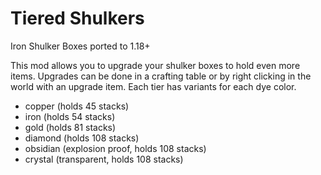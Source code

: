 # Tiered Shulkers

Iron Shulker Boxes ported to 1.18+

This mod allows you to upgrade your shulker boxes to hold even more items.
Upgrades can be done in a crafting table or by right clicking in the world with an upgrade item.
Each tier has variants for each dye color.

- copper (holds 45 stacks)
- iron (holds 54 stacks)
- gold (holds 81 stacks)
- diamond (holds 108 stacks)
- obsidian (explosion proof, holds 108 stacks)
- crystal (transparent, holds 108 stacks)
